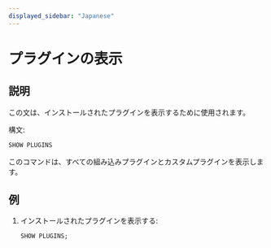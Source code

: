 ```yaml
---
displayed_sidebar: "Japanese"
---
```


# プラグインの表示

## 説明

この文は、インストールされたプラグインを表示するために使用されます。

構文:

```sql
SHOW PLUGINS
```

このコマンドは、すべての組み込みプラグインとカスタムプラグインを表示します。

## 例

1. インストールされたプラグインを表示する:

    ```sql
    SHOW PLUGINS;
    ```